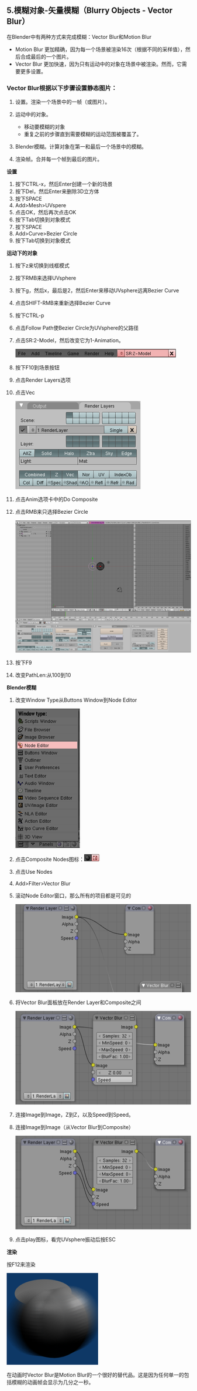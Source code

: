 ## 5.模糊对象-矢量模糊（Blurry Objects - Vector Blur） ## 

在Blender中有两种方式来完成模糊：Vector Blur和Motion Blur

- Motion Blur 更加精确，因为每一个场景被渲染16次（根据不同的采样值），然后合成最后的一个图片。 
- Vector Blur 更加快速，因为只有运动中的对象在场景中被渲染。然而，它需要更多设置。

### Vector Blur根据以下步骤设置静态图片： ###

1. 设置。渲染一个场景中的一帧（或图片）。
2. 运动中的对象。

	- 移动要模糊的对象
	- 重复之前的步骤直到需要模糊的运动范围被覆盖了。

3. Blender模糊。计算对象在第一和最后一个场景中的模糊。
4. 渲染帧。合并每一个帧到最后的图片。

**设置**

1. 按下CTRL-x，然后Enter创建一个新的场景
2. 按下Del，然后Enter来删除3D立方体
3. 按下SPACE
4. Add>Mesh>UVspere
5. 点击OK，然后再次点击OK
6. 按下Tab切换到对象模式
7. 按下SPACE
8. Add>Curve>Bezier Circle
9. 按下Tab切换到对象模式

**运动下的对象**

1. 按下z来切换到线框模式
2. 按下RMB来选择UVsphere
3. 按下g，然后x，最后是2，然后Enter来移动UVsphere远离Bezier Curve
4. 点击SHIFT-RMB来重新选择Bezier Curve
5. 按下CTRL-p
6. 点击Follow Path使Bezier Circle为UVsphere的父路径
7. 点击SR:2-Model，然后改变它为1-Animation。

	![](img/5/image061.png)

8. 按下F10到场景按钮
9. 点击Render Layers选项
10. 点击Vec

	![](img/5/image063.png)

11. 点击Anim选项卡中的Do Composite
12. 点击RMB来只选择Bezier Circle

	![](img/5/image065.png)

13. 按下F9
14. 改变PathLen:从100到10

**Blender模糊**

1. 改变Window Type从Buttons Window到Node Editor

	![](img/5/image067.png)

2. 点击Composite Nodes图标：![](img/5/image069.png) 
3. 点击Use Nodes
4. Add>Filter>Vector Blur
5. 滚动Node Editor窗口，那么所有的项目都是可见的

	![](img/5/image071.png)

6. 将Vector Blur面板放在Render Layer和Composite之间

	![](img/5/image073.png)

7. 连接Image到Image，Z到Z，以及Speed到Speed。
8. 连接Image到Image（从Vector Blur到Composite）

	![](img/5/image075.png)

9. 点击play图标，看完UVsphere振动后按ESC

**渲染**

按F12来渲染

![](img/5/image077.png)

在动画时Vector Blur是Motion Blur的一个很好的替代品。这是因为任何单一的包括模糊的动画帧会显示为几分之一秒。
